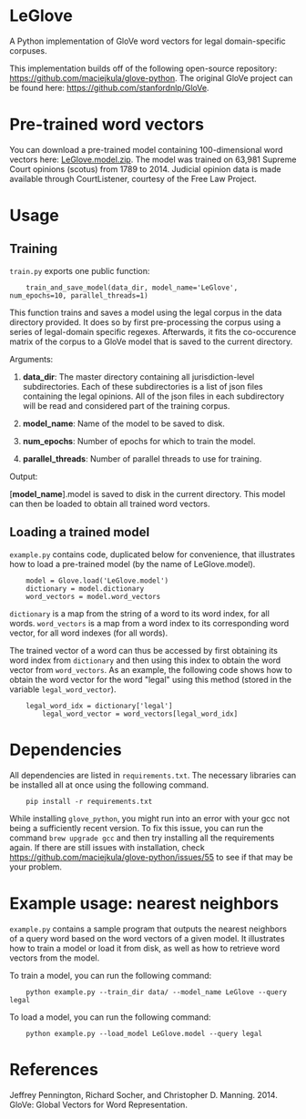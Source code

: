 # LeGlove
A Python implementation of GloVe word vectors for legal domain-specific corpuses.

This implementation builds off of the following open-source repository: https://github.com/maciejkula/glove-python. 
The original GloVe project can be found here: https://github.com/stanfordnlp/GloVe.

# Pre-trained word vectors

You can download a pre-trained model containing 100-dimensional word vectors here: [LeGlove.model.zip](https://drive.google.com/uc?export=download&id=1JMPie8EZAzaG7ucamrmvO9vg7y3Z2QtT). The model was trained on 63,981 Supreme Court opinions (scotus) from 1789 to 2014. Judicial opinion data is made available through CourtListener, courtesy of the Free Law Project. 

# Usage

## Training

`train.py` exports one public function:
	
		train_and_save_model(data_dir, model_name='LeGlove', num_epochs=10, parallel_threads=1)

This function trains and saves a model using the legal corpus in the data directory provided. It does so by first pre-processing the corpus using a series of legal-domain specific regexes. Afterwards, it fits the co-occurence matrix of the corpus to a GloVe model that is saved to the current directory. 

Arguments:

1.  **data_dir**: The master directory containing all jurisdiction-level subdirectories. Each of these subdirectories is a list of json files containing the legal opinions. All of the json files in each subdirectory will be read and considered part of the training corpus.

2. **model_name**: Name of the model to be saved to disk. 

3. **num_epochs**: Number of epochs for which to train the model.

4. **parallel_threads**: Number of parallel threads to use for training.

Output:

[**model_name**].model is saved to disk in the current directory. This model can then be loaded to obtain all trained word vectors. 

## Loading a trained model

`example.py` contains code, duplicated below for convenience, that illustrates how to load a pre-trained model (by the name of LeGlove.model). 

		model = Glove.load('LeGlove.model')
		dictionary = model.dictionary
		word_vectors = model.word_vectors

`dictionary` is a map from the string of a word to its word index, for all words. `word_vectors` is a map from a word index to its corresponding word vector, for all word indexes (for all words). 

The trained vector of a word can thus be accessed by first obtaining its word index from `dictionary` and then using this index to obtain the word vector from `word_vectors`. As an example, the following code shows how to obtain the word vector for the word "legal" using this method (stored in the variable `legal_word_vector`).

		legal_word_idx = dictionary['legal']
        	legal_word_vector = word_vectors[legal_word_idx]

# Dependencies

All dependencies are listed in `requirements.txt`. The necessary libraries can be installed all at once using the following command.

		pip install -r requirements.txt

While installing `glove_python`, you might run into an error with your gcc not being a sufficiently recent version. To fix this issue, you can run the command ```brew upgrade gcc``` and then try installing all the requirements again. If there are still issues with installation, check https://github.com/maciejkula/glove-python/issues/55 to see if that may be your problem.

# Example usage: nearest neighbors

`example.py` contains a sample program that outputs the nearest neighbors of a query word based on the word vectors of a given model. It illustrates how to train a model or load it from disk, as well as how to retrieve word vectors from the model.

To train a model, you can run the following command:

		python example.py --train_dir data/ --model_name LeGlove --query legal

To load a model, you can run the following command:

		python example.py --load_model LeGlove.model --query legal


# References

Jeffrey Pennington, Richard Socher, and Christopher D. Manning. 2014. GloVe: Global Vectors for Word Representation. 

